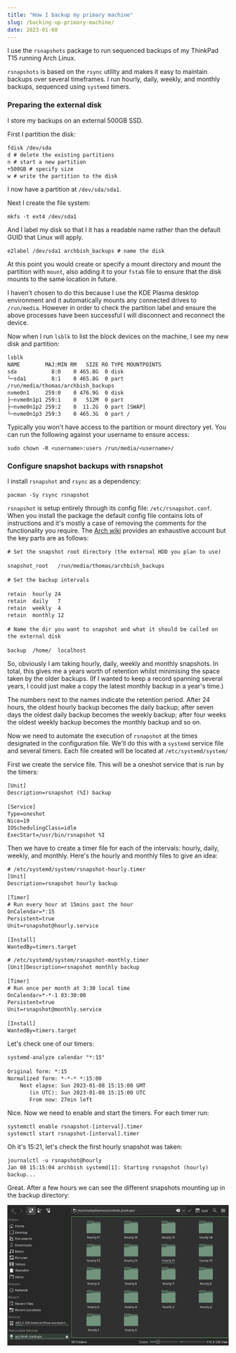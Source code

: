 ```yaml
---
title: "How I backup my primary machine"
slug: /backing-up-primary-machine/
date: 2023-01-08
---
```


I use the `rsnapshots` package to run sequenced backups of my ThinkPad T15 running Arch Linux.

`rsnapshots` is based on the `rsync` utility and makes it easy to maintain backups over several timeframes. I run hourly, daily, weekly, and monthly backups, sequenced using `systemd` timers.

### Preparing the external disk

I store my backups on an external 500GB SSD.

First I partition the disk:

```
fdisk /dev/sda
d # delete the existing partitions
n # start a new partition
+500GB # specify size
w # write the partition to the disk
```

I now have a partition at `/dev/sda/sda1`.

Next I create the file system:

```
mkfs -t ext4 /dev/sda1
```

And I label my disk so that I it has a readable name rather than the default GUID that Linux will apply.

```
e2label /dev/sda1 archbish_backups # name the disk
```

At this point you would create or specify a mount directory and mount the partition with `mount`, also adding it to your `fstab` file to ensure that the disk mounts to the same location in future.

I haven't chosen to do this because I use the KDE Plasma desktop environment and it automatically mounts any connected drives to `/run/media`. However in order to check the partition label and ensure the above processes have been successful I will disconnect and reconnect the device.

Now when I run `lsblk` to list the block devices on the machine, I see my new disk and partition:

```
lsblk
NAME        MAJ:MIN RM   SIZE RO TYPE MOUNTPOINTS
sda           8:0    0 465.8G  0 disk
└─sda1        8:1    0 465.8G  0 part /run/media/thomas/archbish_backups
nvme0n1     259:0    0 476.9G  0 disk
├─nvme0n1p1 259:1    0   512M  0 part
├─nvme0n1p2 259:2    0  11.2G  0 part [SWAP]
└─nvme0n1p3 259:3    0 465.3G  0 part /
```

Typically you won't have access to the partition or mount directory yet. You can run the following against your username to ensure access:

```
sudo chown -R <username>:users /run/media/<username>/
```

### Configure snapshot backups with rsnapshot

I install `rsnapshot` and `rsync` as a dependency:

```
pacman -Sy rsync rsnapshot
```

`rsnapshot` is setup entirely through its config file: `/etc/rsnapshot.conf`. When you install the package the default config file contains lots of instructions and it's mostly a case of removing the comments for the functionality you require. The [Arch wiki](https://wiki.archlinux.org/title/rsnapshot) provides an exhaustive account but the key parts are as follows:

```
# Set the snapshot root directory (the external HDD you plan to use)

snapshot_root   /run/media/thomas/archbish_backups

# Set the backup intervals

retain  hourly 24
retain  daily   7
retain  weekly  4
retain  monthly 12

# Name the dir you want to snapshot and what it should be called on the external disk

backup  /home/  localhost
```

So, obviously I am taking hourly, daily, weekly and monthly snapshots. In total, this gives me a years worth of retention whilst minimising the space taken by the older backups. (If I wanted to keep a record spanning several years, I could just make a copy the latest monthly backup in a year's time.)

The numbers next to the names indicate the retention period. After 24 hours, the oldest hourly backup becomes the daily backup; after seven days the oldest daily backup becomes the weekly backup; after four weeks the oldest weekly backup becomes the monthly backup and so on.

Now we need to automate the execution of `rsnapshot` at the times designated in the configuration file. We'll do this with a `systemd` service file and several timers. Each file created will be located at `/etc/systemd/system/`

First we create the service file. This will be a oneshot service that is run by the timers:

```
[Unit]
Description=rsnapshot (%I) backup

[Service]
Type=oneshot
Nice=19
IOSchedulingClass=idle
ExecStart=/usr/bin/rsnapshot %I
```

Then we have to create a timer file for each of the intervals: hourly, daily, weekly, and monthly. Here's the hourly and monthly files to give an idea:

```
# /etc/systemd/system/rsnapshot-hourly.timer
[Unit]
Description=rsnapshot hourly backup

[Timer]
# Run every hour at 15mins past the hour
OnCalendar=*:15
Persistent=true
Unit=rsnapshot@hourly.service

[Install]
WantedBy=timers.target
```

```
# /etc/systemd/system/rsnapshot-monthly.timer
[Unit]Description=rsnapshot monthly backup

[Timer]
# Run once per month at 3:30 local time
OnCalendar=*-*-1 03:30:00
Persistent=true
Unit=rsnapshot@monthly.service

[Install]
WantedBy=timers.target
```

Let's check one of our timers:

```
systemd-analyze calendar "*:15"

Original form: *:15
Normalized form: *-*-* *:15:00
    Next elapse: Sun 2023-01-08 15:15:00 GMT
       (in UTC): Sun 2023-01-08 15:15:00 UTC
       From now: 27min left
```

Nice. Now we need to enable and start the timers. For each timer run:

```
systemctl enable rsnapshot-[interval].timer
systemctl start rsnapshot-[interval].timer
```

Oh it's 15:21, let's check the first hourly snapshot was taken:

```
journalctl -u rsnapshot@hourly
Jan 08 15:15:04 archbish systemd[1]: Starting rsnapshot (hourly) backup...
```

Great. After a few hours we can see the different snapshots mounting up in the backup directory:

![](img/rnapshot-dolphin-file-viewr.png)
